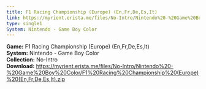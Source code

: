 ```yaml
---
title: F1 Racing Championship (Europe) (En,Fr,De,Es,It)
link: https://myrient.erista.me/files/No-Intro/Nintendo%20-%20Game%20Boy%20Color/F1%20Racing%20Championship%20(Europe)%20(En,Fr,De,Es,It).zip
type: single1
System: Nintendo - Game Boy Color
---
```

<b>Game:</b> F1 Racing Championship (Europe) (En,Fr,De,Es,It)<br>
<b>System:</b> Nintendo - Game Boy Color<br>
<b>Collection:</b> No-Intro<br>
<b>Download:</b> https://myrient.erista.me/files/No-Intro/Nintendo%20-%20Game%20Boy%20Color/F1%20Racing%20Championship%20(Europe)%20(En,Fr,De,Es,It).zip